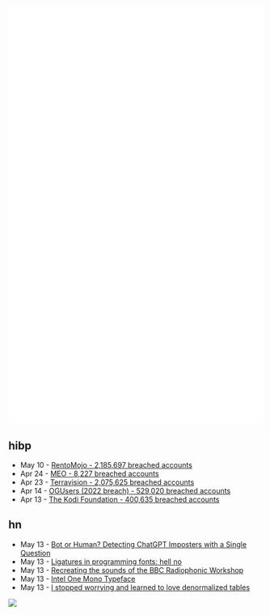 ![Metrics](https://raw.githubusercontent.com/phixion/phixion/master/metrics.svg)

## hibp

<!--
for https://github.com/phixion/phixion/blob/main/.github/workflows/feeds.yml
-->
<!--START_SECTION:haveibeenpwnd-->
- May 10 - [RentoMojo - 2,185,697 breached accounts](https://haveibeenpwned.com/PwnedWebsites#RentoMojo)
- Apr 24 - [MEO - 8,227 breached accounts](https://haveibeenpwned.com/PwnedWebsites#MEO)
- Apr 23 - [Terravision - 2,075,625 breached accounts](https://haveibeenpwned.com/PwnedWebsites#Terravision)
- Apr 14 - [OGUsers (2022 breach) - 529,020 breached accounts](https://haveibeenpwned.com/PwnedWebsites#OGUsers2022)
- Apr 13 - [The Kodi Foundation - 400,635 breached accounts](https://haveibeenpwned.com/PwnedWebsites#KodiFoundation)
<!--END_SECTION:haveibeenpwnd-->

## hn

<!--
for https://github.com/phixion/phixion/blob/main/.github/workflows/feeds.yml
-->
<!--START_SECTION:hn-->
- May 13 - [Bot or Human? Detecting ChatGPT Imposters with a Single Question](https://arxiv.org/abs/2305.06424)
- May 13 - [Ligatures in programming fonts: hell no](https://practicaltypography.com/ligatures-in-programming-fonts-hell-no.html)
- May 13 - [Recreating the sounds of the BBC Radiophonic Workshop](https://webaudio.prototyping.bbc.co.uk/)
- May 13 - [Intel One Mono Typeface](https://github.com/intel/intel-one-mono)
- May 13 - [I stopped worrying and learned to love denormalized tables](https://glean.io/blog-posts/why-i-stopped-worrying-and-learned-to-love-denormalized-tables)
<!--END_SECTION:hn-->

<!--
for https://yhype.me
-->
![](https://hit.yhype.me/github/profile?user_id=13013670)

